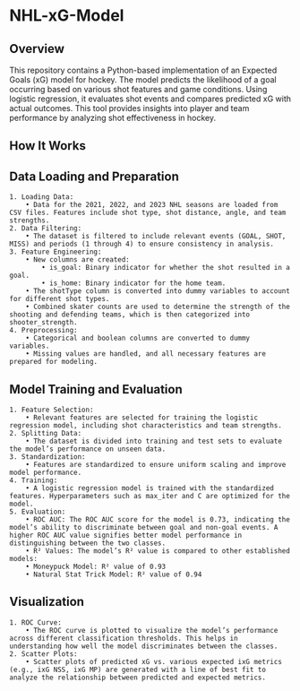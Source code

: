# NHL-xG-Model

## Overview

This repository contains a Python-based implementation of an Expected Goals (xG) model for hockey. The model predicts the likelihood of a goal occurring based on various shot features and game conditions. Using logistic regression, it evaluates shot events and compares predicted xG with actual outcomes. This tool provides insights into player and team performance by analyzing shot effectiveness in hockey.

## How It Works

## Data Loading and Preparation

	1. Loading Data:
		• Data for the 2021, 2022, and 2023 NHL seasons are loaded from CSV files. Features include shot type, shot distance, angle, and team strengths.
	2. Data Filtering:
		• The dataset is filtered to include relevant events (GOAL, SHOT, MISS) and periods (1 through 4) to ensure consistency in analysis.
	3. Feature Engineering:
		• New columns are created:
			• is_goal: Binary indicator for whether the shot resulted in a goal.
			• is_home: Binary indicator for the home team.
		• The shotType column is converted into dummy variables to account for different shot types.
		• Combined skater counts are used to determine the strength of the shooting and defending teams, which is then categorized into shooter_strength.
	4. Preprocessing:
		• Categorical and boolean columns are converted to dummy variables.
		• Missing values are handled, and all necessary features are prepared for modeling.

## Model Training and Evaluation

	1. Feature Selection:
		• Relevant features are selected for training the logistic regression model, including shot characteristics and team strengths.
	2. Splitting Data:
		• The dataset is divided into training and test sets to evaluate the model’s performance on unseen data.
	3. Standardization:
		• Features are standardized to ensure uniform scaling and improve model performance.
	4. Training:
		• A logistic regression model is trained with the standardized features. Hyperparameters such as max_iter and C are optimized for the model.
	5. Evaluation:
		• ROC AUC: The ROC AUC score for the model is 0.73, indicating the model’s ability to discriminate between goal and non-goal events. A higher ROC AUC value signifies better model performance in distinguishing between the two classes.
		• R² Values: The model’s R² value is compared to other established models:
		• Moneypuck Model: R² value of 0.93
		• Natural Stat Trick Model: R² value of 0.94

## Visualization

	1. ROC Curve:
		• The ROC curve is plotted to visualize the model’s performance across different classification thresholds. This helps in understanding how well the model discriminates between the classes.
	2. Scatter Plots:
		• Scatter plots of predicted xG vs. various expected ixG metrics (e.g., ixG NSS, ixG MP) are generated with a line of best fit to analyze the relationship between predicted and expected metrics.
